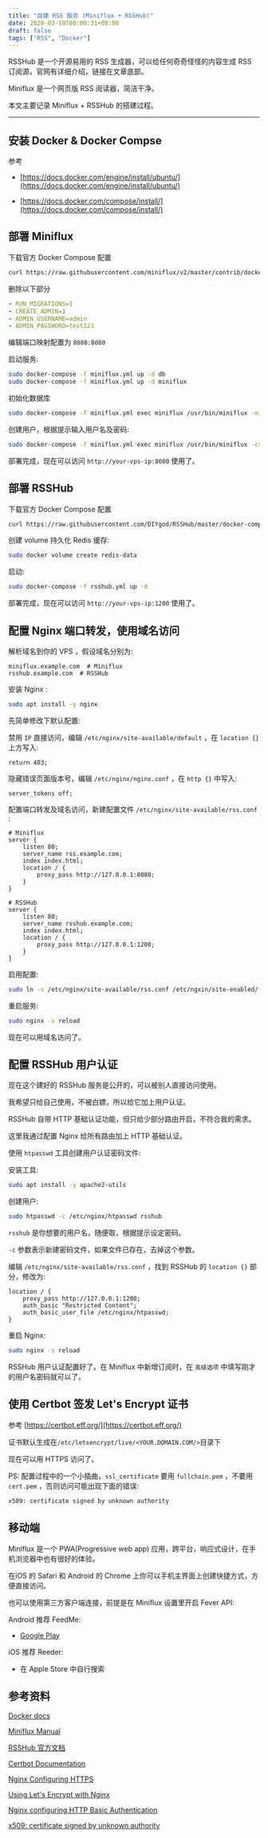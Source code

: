 ```yaml
---
title: "自建 RSS 服务 (Miniflux + RSSHub)"
date: 2020-03-19T00:00:31+08:00
draft: false
tags: ["RSS", "Docker"]
---
```


RSSHub 是一个开源易用的 RSS 生成器，可以给任何奇奇怪怪的内容生成 RSS 订阅源，官网有详细介绍，链接在文章底部。

Miniflux 是一个网页版 RSS 阅读器，简洁干净。

本文主要记录 Miniflux + RSSHub 的搭建过程。

---

## 安装 Docker & Docker Compse

参考

- [https://docs.docker.com/engine/install/ubuntu/](https://docs.docker.com/engine/install/ubuntu/)

- [https://docs.docker.com/compose/install/](https://docs.docker.com/compose/install/)

## 部署 Miniflux

下载官方 Docker Compose 配置

```bash
curl https://raw.githubusercontent.com/miniflux/v2/master/contrib/docker-compose/basic.yml -o miniflux.yml
```

删除以下部分

```yaml
- RUN_MIGRATIONS=1
- CREATE_ADMIN=1
- ADMIN_USERNAME=admin
- ADMIN_PASSWORD=test123
```

编辑端口映射配置为 `8080:8080`

启动服务:

```bash
sudo docker-compose -f miniflux.yml up -d db
sudo docker-compose -f miniflux.yml up -d miniflux
```

初始化数据库

```bash
sudo docker-compose -f miniflux.yml exec miniflux /usr/bin/miniflux -migrate
```

创建用户，根据提示输入用户名及密码:

```bash
sudo docker-compose -f miniflux.yml exec miniflux /usr/bin/miniflux -create-admin
```

部署完成，现在可以访问 `http://your-vps-ip:8080` 使用了。

## 部署 RSSHub

下载官方 Docker Compose 配置

```bash
curl https://raw.githubusercontent.com/DIYgod/RSSHub/master/docker-compose.yml -o rsshub.yml
```

创建 volume 持久化 Redis 缓存:

```bash
sudo docker volume create redis-data
```

启动:

```bash
sudo docker-compose -f rsshub.yml up -d
```

部署完成，现在可以访问 `http://your-vps-ip:1200` 使用了。

## 配置 Nginx 端口转发，使用域名访问

解析域名到你的 VPS ，假设域名分别为:

    miniflux.example.com  # Miniflux
    rsshub.example.com  # RSSHub

安装 Nginx :

```bash
sudo apt install -y nginx
```

先简单修改下默认配置:

禁用 `IP` 直接访问，编辑 `/etc/nginx/site-available/default` ，在 `location {}` 上方写入:

```nginx
return 403;
```

隐藏错误页面版本号，编辑 `/etc/nginx/nginx.conf` ，在 `http {}` 中写入:

```nginx
server_tokens off;
```

配置端口转发及域名访问，新建配置文件 `/etc/nginx/site-available/rss.conf` :

```nginx
# Miniflux
server {
    listen 80;
    server_name rss.example.com;
    index index.html;
    location / {
        proxy_pass http://127.0.0.1:8080;
    }
}

# RSSHub
server {
    listen 80;
    server_name rsshub.example.com;
    index index.html;
    location / {
        proxy_pass http://127.0.0.1:1200;
    }
}
```

启用配置:

```bash
sudo ln -s /etc/nginx/site-available/rss.conf /etc/ngxin/site-enabled/
```

重启服务:

```bash
sudo nginx -s reload
```

现在可以用域名访问了。

## 配置 RSSHub 用户认证

现在这个建好的 RSSHub 服务是公开的，可以被别人直接访问使用。

我希望只给自己使用，不被白嫖，所以给它加上用户认证。

RSSHub 自带 HTTP 基础认证功能，但只给少部分路由开启，不符合我的需求。

这里我通过配置 Nginx 给所有路由加上 HTTP 基础认证。

使用 `htpasswd` 工具创建用户认证密码文件:

安装工具:

```bash
sudo apt install -y apache2-utils
```

创建用户:

```bash
sudo htpasswd -c /etc/nginx/htpasswd rsshub
```

`rsshub` 是你想要的用户名，随便取，根据提示设定密码。

`-c` 参数表示新建密码文件，如果文件已存在，去掉这个参数。

编辑 `/etc/nginx/site-available/rss.conf` ，找到 RSSHub 的 `location {}` 部分，修改为: 

```nginx
location / {
    proxy_pass http://127.0.0.1:1200;
    auth_basic "Restricted Content";
    auth_basic_user_file /etc/nginx/htpasswd;
}
```

重启 Nginx:

```bash
sudo nginx -s reload
```

RSSHub 用户认证配置好了。在 Miniflux 中新增订阅时，在 `高级选项` 中填写刚才的用户名密码就可以了。

## 使用 Certbot 签发 Let's Encrypt 证书

参考 [https://certbot.eff.org/](https://certbot.eff.org/)

证书默认生成在`/etc/letsencrypt/live/<YOUR.DOMAIN.COM/>`目录下

现在可以用 HTTPS 访问了。

PS: 配置过程中的一个小插曲，`ssl_certificate` 要用 `fullchain.pem` ，不要用 `cert.pem` ，否则访问可能出现下面的错误:

```bash
x509: certificate signed by unknown authority
```

## 移动端

Miniflux 是一个 PWA(Progressive web app) 应用，跨平台，响应式设计，在手机浏览器中也有很好的体验。

在iOS 的 Safari 和 Android 的 Chrome 上你可以手机主界面上创建快捷方式，方便直接访问。

也可以使用第三方客户端连接，前提是在 Miniflux 设置里开启 Fever API:

Android 推荐 FeedMe:

* [Google Play](https://play.google.com/store/apps/details?id=com.seazon.feedme)

iOS 推荐 Reeder:

* 在 Apple Store 中自行搜索

## 参考资料

[Docker docs](https://docs.docker.com/)

[Miniflux Manual](https://miniflux.app/docs/installation.html#docker)

[RSSHub 官方文档](https://docs.rsshub.app/install/#docker-compose-bu-shu)

[Certbot Documentation](https://certbot.eff.org/)

[Nginx Configuring HTTPS](http://nginx.org/en/docs/http/configuring_https_servers.html)

[Using Let's Encrypt with Nginx](https://www.nginx.com/blog/using-free-ssltls-certificates-from-lets-encrypt-with-nginx/)

[Nginx configuring HTTP Basic Authentication](https://docs.nginx.com/nginx/admin-guide/security-controls/configuring-http-basic-authentication/)

[x509: certificate signed by unknown authority](https://github.com/matrix-org/matrix-federation-tester/issues/59)
